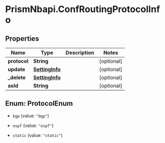 # PrismNbapi.ConfRoutingProtocolInfo

## Properties
Name | Type | Description | Notes
------------ | ------------- | ------------- | -------------
**protocol** | **String** |  | [optional] 
**update** | [**SettingInfo**](SettingInfo.md) |  | [optional] 
**_delete** | [**SettingInfo**](SettingInfo.md) |  | [optional] 
**asId** | **String** |  | [optional] 


<a name="ProtocolEnum"></a>
## Enum: ProtocolEnum


* `bgp` (value: `"bgp"`)

* `ospf` (value: `"ospf"`)

* `static` (value: `"static"`)




